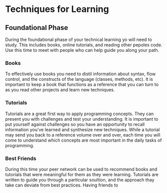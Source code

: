 # Techniques for Learning

## Foundational Phase

During the foundational phase of your technical learning yo will need to study.
This includes books, online tutorials, and reading other pepoles code. Use this
time to meet with people who can help guide you along your path.

### Books

To effectively use books you need to distil information about syntax, flow
control, and the constructs of the language (classes, methods, etc). It is
important to keep a book that functions as a reference that you can turn to as
you read other projects and learn new techniques.

### Tutorials

Tutorials are a great first way to apply programming concepts. They can present
you with challenges and test your understanding. It is important to put yourself
against challenges so you have an opportunity to recall information you've
learned and synthesize new techniques. While a tutorial may send you back to a
reference volume over and over, each time you will come to understand which
concepts are most important in the daily tasks of programming.

### Best Friends

During this time your peer network can be used to recommend books and tutorials
that were meaningful for them as they were learning. Tutorials are written to
guide you through a particular soultion, and the approach thay take can deviate
from best practices. Having friends to
